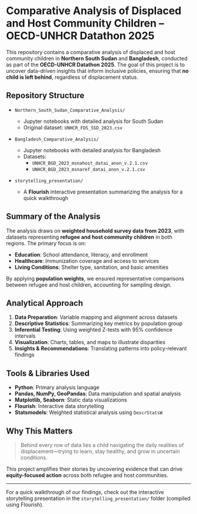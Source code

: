 # Comparative Analysis of Displaced and Host Community Children – OECD-UNHCR Datathon 2025

This repository contains a comparative analysis of displaced and host community children in **Northern South Sudan** and **Bangladesh**, conducted as part of the **OECD-UNHCR Datathon 2025**. The goal of this project is to uncover data-driven insights that inform inclusive policies, ensuring that **no child is left behind**, regardless of displacement status.

## Repository Structure

- `Northern_South_Sudan_Comparative_Analysis/`
  - Jupyter notebooks with detailed analysis for South Sudan
  - Original dataset: `UNHCR_FDS_SSD_2023.csv`

- `Bangladesh_Comparative_Analysis/`
  - Jupyter notebooks with detailed analysis for Bangladesh
  - Datasets:
    - `UNHCR_BGD_2023_msnahost_datai_anon_v.2.1.csv`
    - `UNHCR_BGD_2023_msnaref_datai_anon_v.2.1.csv`

- `storytelling_presentation/`
  - A **Flourish** interactive presentation summarizing the analysis for a quick walkthrough

## Summary of the Analysis

The analysis draws on **weighted household survey data from 2023**, with datasets representing **refugee and host community children** in both regions. The primary focus is on:

- **Education**: School attendance, literacy, and enrollment
- **Healthcare**: Immunization coverage and access to services
- **Living Conditions**: Shelter type, sanitation, and basic amenities

By applying **population weights**, we ensured representative comparisons between refugee and host children, accounting for sampling design.

## Analytical Approach

1. **Data Preparation**: Variable mapping and alignment across datasets
2. **Descriptive Statistics**: Summarizing key metrics by population group
3. **Inferential Testing**: Using weighted Z-tests with 95% confidence intervals
4. **Visualization**: Charts, tables, and maps to illustrate disparities
5. **Insights & Recommendations**: Translating patterns into policy-relevant findings

## Tools & Libraries Used

- **Python**: Primary analysis language
- **Pandas, NumPy, GeoPandas**: Data manipulation and spatial analysis
- **Matplotlib, Seaborn**: Static data visualizations
- **Flourish**: Interactive data storytelling
- **Statsmodels**: Weighted statistical analysis using `DescrStatsW`

## Why This Matters

> Behind every row of data lies a child navigating the daily realities of displacement—trying to learn, stay healthy, and grow in uncertain conditions.

This project amplifies their stories by uncovering evidence that can drive **equity-focused action** across both refugee and host communities.

---

For a quick walkthrough of our findings, check out the interactive storytelling presentation in the `storytelling_presentation/` folder (compiled using Flourish).
